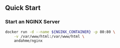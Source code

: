 ## Quick Start

### Start an NGINX Server
```bash
docker run -d --name ${NGINX_CONTAINER} -p 80:80 \
    -v /var/www/html:/var/www/html \
    andahme/nginx
```

